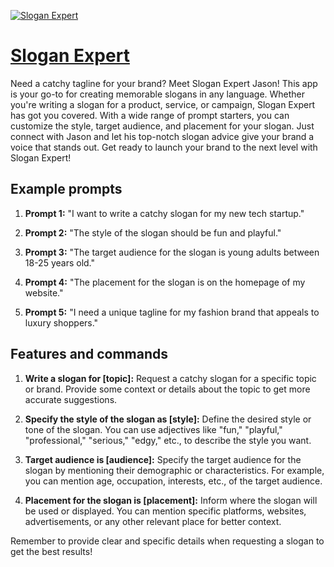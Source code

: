 [![Slogan Expert](https://files.oaiusercontent.com/file-P1DwAYhPPJ9VkQpl9gKim0ht?se=2123-10-16T13%3A15%3A09Z&sp=r&sv=2021-08-06&sr=b&rscc=max-age%3D31536000%2C%20immutable&rscd=attachment%3B%20filename%3Dlysonober_SLOGAN_export_a_man_wearing_a_black_shirt_embodying_a_fb4da193-e102-49d0-9328-5c6da5a72d0f.png&sig=4ehoRRuYgIifIQaNvLyeu7G4bKmc5JAI5ueq5/M7eHA%3D)](https://chat.openai.com/g/g-aDUec2Igm-slogan-expert)

# [Slogan Expert](https://chat.openai.com/g/g-aDUec2Igm-slogan-expert)

Need a catchy tagline for your brand? Meet Slogan Expert Jason! This app is your go-to for creating memorable slogans in any language. Whether you're writing a slogan for a product, service, or campaign, Slogan Expert has got you covered. With a wide range of prompt starters, you can customize the style, target audience, and placement for your slogan. Just connect with Jason and let his top-notch slogan advice give your brand a voice that stands out. Get ready to launch your brand to the next level with Slogan Expert!

## Example prompts

1. **Prompt 1:** "I want to write a catchy slogan for my new tech startup."

2. **Prompt 2:** "The style of the slogan should be fun and playful."

3. **Prompt 3:** "The target audience for the slogan is young adults between 18-25 years old."

4. **Prompt 4:** "The placement for the slogan is on the homepage of my website."

5. **Prompt 5:** "I need a unique tagline for my fashion brand that appeals to luxury shoppers."


## Features and commands

1. **Write a slogan for [topic]:** Request a catchy slogan for a specific topic or brand. Provide some context or details about the topic to get more accurate suggestions.

2. **Specify the style of the slogan as [style]:** Define the desired style or tone of the slogan. You can use adjectives like "fun," "playful," "professional," "serious," "edgy," etc., to describe the style you want.

3. **Target audience is [audience]:** Specify the target audience for the slogan by mentioning their demographic or characteristics. For example, you can mention age, occupation, interests, etc., of the target audience.

4. **Placement for the slogan is [placement]:** Inform where the slogan will be used or displayed. You can mention specific platforms, websites, advertisements, or any other relevant place for better context.

Remember to provide clear and specific details when requesting a slogan to get the best results!